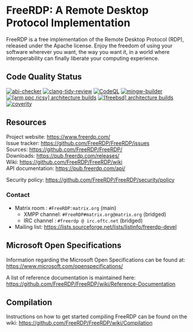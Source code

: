 # FreeRDP: A Remote Desktop Protocol Implementation

FreeRDP is a free implementation of the Remote Desktop Protocol (RDP), released under the Apache license.
Enjoy the freedom of using your software wherever you want, the way you want it, in a world where
interoperability can finally liberate your computing experience.

## Code Quality Status

[![abi-checker](https://github.com/FreeRDP/FreeRDP/actions/workflows/abi-checker.yml/badge.svg)](https://github.com/FreeRDP/FreeRDP/actions/workflows/abi-checker.yml)
[![clang-tidy-review](https://github.com/FreeRDP/FreeRDP/actions/workflows/clang-tidy.yml/badge.svg?event=pull_request_target)](https://github.com/FreeRDP/FreeRDP/actions/workflows/clang-tidy.yml)
[![CodeQL](https://github.com/FreeRDP/FreeRDP/actions/workflows/codeql-analysis.yml/badge.svg?branch=master)](https://github.com/FreeRDP/FreeRDP/actions/workflows/codeql-analysis.yml)
[![mingw-builder](https://github.com/FreeRDP/FreeRDP/actions/workflows/mingw.yml/badge.svg)](https://github.com/FreeRDP/FreeRDP/actions/workflows/mingw.yml)
[![[arm,ppc,ricsv] architecture builds](https://github.com/FreeRDP/FreeRDP/actions/workflows/alt-architectures.yml/badge.svg)](https://github.com/FreeRDP/FreeRDP/actions/workflows/alt-architectures.yml)
[![[freebsd] architecture builds](https://github.com/FreeRDP/FreeRDP/actions/workflows/freebsd.yml/badge.svg)](https://github.com/FreeRDP/FreeRDP/actions/workflows/freebsd.yml)
[![coverity](https://scan.coverity.com/projects/616/badge.svg)](https://scan.coverity.com/projects/freerdp)

## Resources

Project website: https://www.freerdp.com/  
Issue tracker: https://github.com/FreeRDP/FreeRDP/issues  
Sources: https://github.com/FreeRDP/FreeRDP/  
Downloads: https://pub.freerdp.com/releases/  
Wiki: https://github.com/FreeRDP/FreeRDP/wiki  
API documentation: https://pub.freerdp.com/api/  

Security policy: https://github.com/FreeRDP/FreeRDP/security/policy

### Contact

* Matrix room : `#FreeRDP:matrix.org` (main)
  * XMPP channel: `#FreeRDP#matrix.org@matrix.org` (bridged)
  * IRC channel : `#freerdp @ irc.oftc.net` (bridged)
* Mailing list: https://lists.sourceforge.net/lists/listinfo/freerdp-devel

## Microsoft Open Specifications

Information regarding the Microsoft Open Specifications can be found at:
https://www.microsoft.com/openspecifications/

A list of reference documentation is maintained here:
https://github.com/FreeRDP/FreeRDP/wiki/Reference-Documentation

## Compilation

Instructions on how to get started compiling FreeRDP can be found on the wiki:
https://github.com/FreeRDP/FreeRDP/wiki/Compilation
